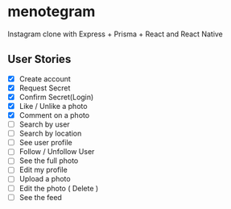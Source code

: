 # menotegram

Instagram clone with Express + Prisma + React and React Native

## User Stories

-   [x] Create account
-   [x] Request Secret
-   [x] Confirm Secret(Login)
-   [x] Like / Unlike a photo
-   [x] Comment on a photo
-   [ ] Search by user
-   [ ] Search by location
-   [ ] See user profile
-   [ ] Follow / Unfollow User
-   [ ] See the full photo
-   [ ] Edit my profile
-   [ ] Upload a photo
-   [ ] Edit the photo ( Delete )
-   [ ] See the feed
